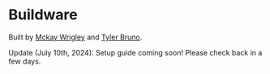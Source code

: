 # Buildware

Built by [Mckay Wrigley](https://twitter.com/mckaywrigley) and [Tyler Bruno](https://twitter.com/tylerbruno05).

Update (July 10th, 2024): Setup guide coming soon! Please check back in a few days.
